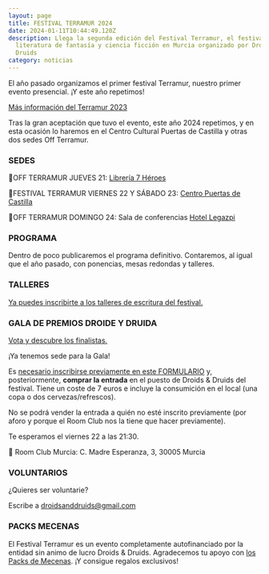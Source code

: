 ```yaml
---
layout: page
title: FESTIVAL TERRAMUR 2024
date: 2024-01-11T10:44:49.120Z
description: Llega la segunda edición del Festival Terramur, el festival de
  literatura de fantasía y ciencia ficción en Murcia organizado por Droids &
  Druids
category: noticias
---
```

El año pasado organizamos el primer festival Terramur, nuestro primer evento presencial. ¡Y este año repetimos!

[Más información del Terramur 2023](/noticias/2023/01/07/llega-el-festival-terramur.html)

Tras la gran aceptación que tuvo el evento, este año 2024 repetimos, y en esta ocasión lo haremos en el Centro Cultural Puertas de Castilla y otras dos sedes Off Terramur.

### S﻿EDES

📍OFF TERRAMUR JUEVES 21: [Librería 7 Héroes](https://maps.app.goo.gl/pjuZxAbHfiuqZxf49)

📍FESTIVAL TERRAMUR VIERNES 22 Y SÁBADO 23: [Centro Puertas de Castilla](https://maps.app.goo.gl/LoHPepPNAYMauJYy6)

📍OFF TERRAMUR DOMINGO 24: Sala de conferencias [Hotel Legazpi](https://maps.app.goo.gl/CpQ42w35MsLS9UBV6)

### PROGRAMA

Dentro de poco publicaremos el programa definitivo. Contaremos, al igual que el año pasado, con ponencias, mesas redondas y talleres.

### TALLERES

[Y﻿a puedes inscribirte a los talleres de escritura del festival.](https://droidsanddruids.com/blog/2024/02/13/talleres-del-festival-terramur-2024)

### GALA DE PREMIOS DROIDE Y DRUIDA

[V﻿ota y descubre los finalistas.](https://droidsanddruids.com/blog/2024/02/07/premios-terramur-2023-los-premios-droide-y-druida)

¡﻿Ya tenemos sede para la Gala! 

Es [necesario inscribirse previamente en este FORMULARIO](https://forms.gle/87fqCfNJWFEDjr6C9) y, posteriormente, **comprar la entrada** en el puesto de Droids & Druids del festival. Tiene un coste de 7 euros e incluye la consumición en el local (una copa o dos cervezas/refrescos). 

No se podrá vender la entrada a quién no esté inscrito previamente (por aforo y porque el Room Club nos la tiene que hacer previamente).

Te esperamos el viernes 22 a las 21:30. 

📍 Room Club Murcia: C. Madre Esperanza, 3, 30005 Murcia 

### VOLUNTARIOS

¿Quieres ser voluntarie?

E﻿scribe a droidsanddruids@gmail.com[﻿](https://forms.gle/b5kX2Mbojyiu5y8o8)[](https://forms.gle/b5kX2Mbojyiu5y8o8)

### PACKS MECENAS

E﻿l Festival Terramur es un evento completamente autofinanciado por la entidad sin animo de lucro Droids & Druids. Agradecemos tu apoyo con [los Packs de Mecenas](https://droidsanddruids.sumupstore.com/producto/pack-mecenas-terramur). ¡Y consigue regalos exclusivos!